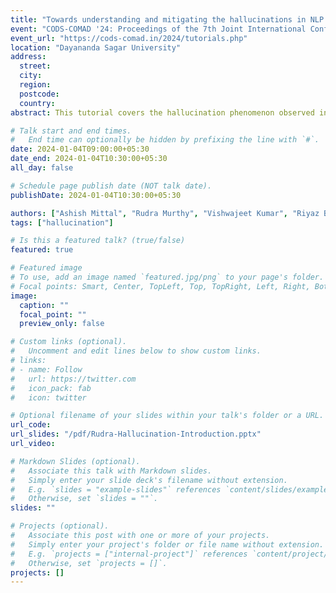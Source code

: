 ```yaml
---
title: "Towards understanding and mitigating the hallucinations in NLP and Speech"
event: "CODS-COMAD '24: Proceedings of the 7th Joint International Conference on Data Science & Management of Data (11th ACM IKDD CODS and 29th COMAD)"
event_url: "https://cods-comad.in/2024/tutorials.php"
location: "Dayananda Sagar University"
address:
  street:
  city:
  region:
  postcode:
  country:
abstract: This tutorial covers the hallucination phenomenon observed in generative AI models like autoregressive models and sequence-to-sequence models. The tutorial also provides a bird's eye-view of the approaches to mitigate hallcuinations.

# Talk start and end times.
#   End time can optionally be hidden by prefixing the line with `#`.
date: 2024-01-04T09:00:00+05:30
date_end: 2024-01-04T10:30:00+05:30
all_day: false

# Schedule page publish date (NOT talk date).
publishDate: 2024-01-04T10:30:00+05:30

authors: ["Ashish Mittal", "Rudra Murthy", "Vishwajeet Kumar", "Riyaz Bhat"]
tags: ["hallucination"]

# Is this a featured talk? (true/false)
featured: true

# Featured image
# To use, add an image named `featured.jpg/png` to your page's folder.
# Focal points: Smart, Center, TopLeft, Top, TopRight, Left, Right, BottomLeft, Bottom, BottomRight.
image:
  caption: ""
  focal_point: ""
  preview_only: false

# Custom links (optional).
#   Uncomment and edit lines below to show custom links.
# links:
# - name: Follow
#   url: https://twitter.com
#   icon_pack: fab
#   icon: twitter

# Optional filename of your slides within your talk's folder or a URL.
url_code:
url_slides: "/pdf/Rudra-Hallucination-Introduction.pptx"
url_video:

# Markdown Slides (optional).
#   Associate this talk with Markdown slides.
#   Simply enter your slide deck's filename without extension.
#   E.g. `slides = "example-slides"` references `content/slides/example-slides.md`.
#   Otherwise, set `slides = ""`.
slides: ""

# Projects (optional).
#   Associate this post with one or more of your projects.
#   Simply enter your project's folder or file name without extension.
#   E.g. `projects = ["internal-project"]` references `content/project/deep-learning/index.md`.
#   Otherwise, set `projects = []`.
projects: []
---
```

